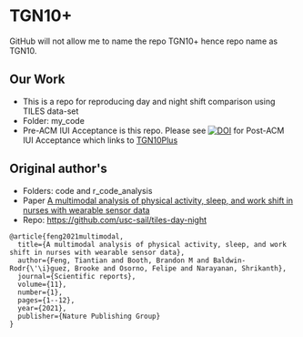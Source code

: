 # TGN10+ 
GitHub will not allow me to name the repo TGN10+ hence repo name as TGN10.

## Our Work
- This is a repo for reproducing day and night shift comparison using TILES data-set
- Folder: my_code
- Pre-ACM IUI Acceptance is this repo. Please see [![DOI](https://zenodo.org/badge/587812631.svg)](https://zenodo.org/badge/latestdoi/587812631) for Post-ACM IUI Acceptance which links to [TGN10Plus](https://github.com/Brinkley97/TGN10Plus)

## Original author's
- Folders: code and r_code_analysis
- Paper [A multimodal analysis of physical activity, sleep, and work shift in nurses with wearable sensor data](https://www.nature.com/articles/s41598-021-87029-w?proof=t%25C2%25A0)
- Repo: https://github.com/usc-sail/tiles-day-night
  
```
@article{feng2021multimodal,
  title={A multimodal analysis of physical activity, sleep, and work shift in nurses with wearable sensor data},
  author={Feng, Tiantian and Booth, Brandon M and Baldwin-Rodr{\'\i}guez, Brooke and Osorno, Felipe and Narayanan, Shrikanth},
  journal={Scientific reports},
  volume={11},
  number={1},
  pages={1--12},
  year={2021},
  publisher={Nature Publishing Group}
}
```

